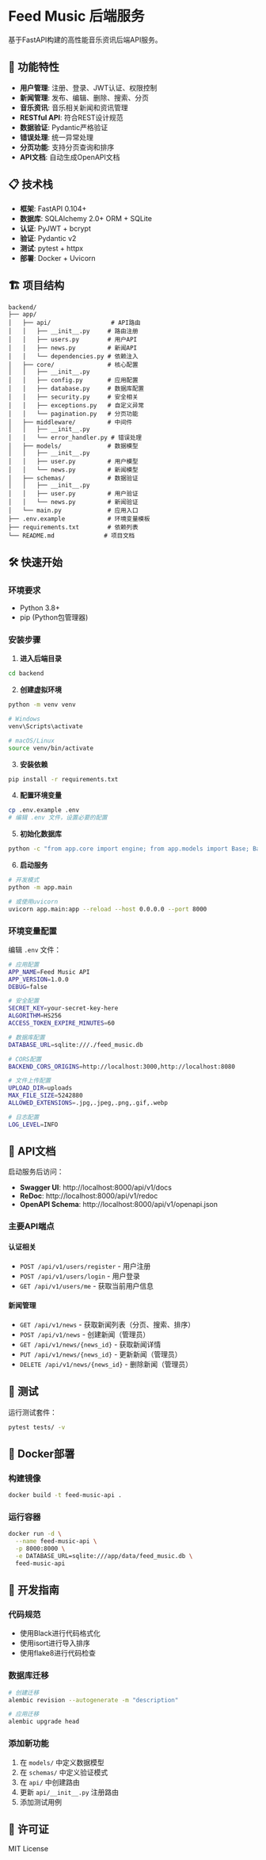 # Feed Music 后端服务

基于FastAPI构建的高性能音乐资讯后端API服务。

## 🚀 功能特性

- **用户管理**: 注册、登录、JWT认证、权限控制
- **新闻管理**: 发布、编辑、删除、搜索、分页
- **音乐资讯**: 音乐相关新闻和资讯管理
- **RESTful API**: 符合REST设计规范
- **数据验证**: Pydantic严格验证
- **错误处理**: 统一异常处理
- **分页功能**: 支持分页查询和排序
- **API文档**: 自动生成OpenAPI文档

## 📋 技术栈

- **框架**: FastAPI 0.104+
- **数据库**: SQLAlchemy 2.0+ ORM + SQLite
- **认证**: PyJWT + bcrypt
- **验证**: Pydantic v2
- **测试**: pytest + httpx
- **部署**: Docker + Uvicorn

## 🏗️ 项目结构

```
backend/
├── app/
│   ├── api/                 # API路由
│   │   ├── __init__.py     # 路由注册
│   │   ├── users.py        # 用户API
│   │   ├── news.py         # 新闻API
│   │   └── dependencies.py # 依赖注入
│   ├── core/               # 核心配置
│   │   ├── __init__.py
│   │   ├── config.py       # 应用配置
│   │   ├── database.py     # 数据库配置
│   │   ├── security.py     # 安全相关
│   │   ├── exceptions.py   # 自定义异常
│   │   └── pagination.py   # 分页功能
│   ├── middleware/         # 中间件
│   │   ├── __init__.py
│   │   └── error_handler.py # 错误处理
│   ├── models/             # 数据模型
│   │   ├── __init__.py
│   │   ├── user.py         # 用户模型
│   │   └── news.py         # 新闻模型
│   ├── schemas/            # 数据验证
│   │   ├── __init__.py
│   │   ├── user.py         # 用户验证
│   │   └── news.py         # 新闻验证
│   └── main.py             # 应用入口
├── .env.example            # 环境变量模板
├── requirements.txt        # 依赖列表
└── README.md              # 项目文档
```

## 🛠️ 快速开始

### 环境要求

- Python 3.8+
- pip (Python包管理器)

### 安装步骤

1. **进入后端目录**
```bash
cd backend
```

2. **创建虚拟环境**
```bash
python -m venv venv

# Windows
venv\Scripts\activate

# macOS/Linux
source venv/bin/activate
```

3. **安装依赖**
```bash
pip install -r requirements.txt
```

4. **配置环境变量**
```bash
cp .env.example .env
# 编辑 .env 文件，设置必要的配置
```

5. **初始化数据库**
```bash
python -c "from app.core import engine; from app.models import Base; Base.metadata.create_all(bind=engine)"
```

6. **启动服务**
```bash
# 开发模式
python -m app.main

# 或使用uvicorn
uvicorn app.main:app --reload --host 0.0.0.0 --port 8000
```

### 环境变量配置

编辑 `.env` 文件：

```bash
# 应用配置
APP_NAME=Feed Music API
APP_VERSION=1.0.0
DEBUG=false

# 安全配置
SECRET_KEY=your-secret-key-here
ALGORITHM=HS256
ACCESS_TOKEN_EXPIRE_MINUTES=60

# 数据库配置
DATABASE_URL=sqlite:///./feed_music.db

# CORS配置
BACKEND_CORS_ORIGINS=http://localhost:3000,http://localhost:8080

# 文件上传配置
UPLOAD_DIR=uploads
MAX_FILE_SIZE=5242880
ALLOWED_EXTENSIONS=.jpg,.jpeg,.png,.gif,.webp

# 日志配置
LOG_LEVEL=INFO
```

## 📖 API文档

启动服务后访问：
- **Swagger UI**: http://localhost:8000/api/v1/docs
- **ReDoc**: http://localhost:8000/api/v1/redoc
- **OpenAPI Schema**: http://localhost:8000/api/v1/openapi.json

### 主要API端点

#### 认证相关
- `POST /api/v1/users/register` - 用户注册
- `POST /api/v1/users/login` - 用户登录
- `GET /api/v1/users/me` - 获取当前用户信息

#### 新闻管理
- `GET /api/v1/news` - 获取新闻列表（分页、搜索、排序）
- `POST /api/v1/news` - 创建新闻（管理员）
- `GET /api/v1/news/{news_id}` - 获取新闻详情
- `PUT /api/v1/news/{news_id}` - 更新新闻（管理员）
- `DELETE /api/v1/news/{news_id}` - 删除新闻（管理员）

## 🧪 测试

运行测试套件：
```bash
pytest tests/ -v
```

## 🐳 Docker部署

### 构建镜像
```bash
docker build -t feed-music-api .
```

### 运行容器
```bash
docker run -d \
  --name feed-music-api \
  -p 8000:8000 \
  -e DATABASE_URL=sqlite:///app/data/feed_music.db \
  feed-music-api
```

## 🔧 开发指南

### 代码规范
- 使用Black进行代码格式化
- 使用isort进行导入排序
- 使用flake8进行代码检查

### 数据库迁移
```bash
# 创建迁移
alembic revision --autogenerate -m "description"

# 应用迁移
alembic upgrade head
```

### 添加新功能
1. 在 `models/` 中定义数据模型
2. 在 `schemas/` 中定义验证模式
3. 在 `api/` 中创建路由
4. 更新 `api/__init__.py` 注册路由
5. 添加测试用例

## 📄 许可证

MIT License